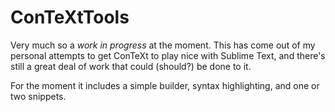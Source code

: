 # ConTeXtTools

Very much so a *work in progress* at the moment. This has come out of my personal attempts to get ConTeXt to play nice with Sublime Text, and there's still a great deal of work that could (should?) be done to it.

For the moment it includes a simple builder, syntax highlighting, and one or two snippets.
